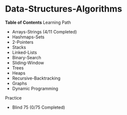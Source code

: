 # Data-Structures-Algorithms

**Table of Contents**
Learning Path
  - Arrays-Strings (4/11 Completed)
  - Hashmaps-Sets
  - 2-Pointers
  - Stacks
  - Linked-Lists
  - Binary-Search
  - Sliding-Window
  - Trees
  - Heaps
  - Recursive-Backtracking
  - Graphs
  - Dynamic Programming
  
Practice
  - Blind 75 (0/75 Completed)
